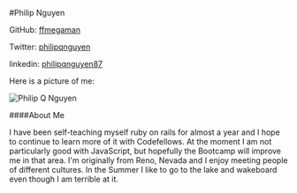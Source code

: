 #Philip Nguyen

GitHub: [ffmegaman](http://github.com/ffmegaman)

Twitter: [philipqnguyen](http://twitter.com/philipqnguyen)

linkedin: [philipqnguyen87](http://www.linkedin.com/in/philipqnguyen87)

Here is a picture of me:

![Philip Q Nguyen](http://i6.photobucket.com/albums/y242/ffmegaman/philip_in_mino.jpg)

####About Me

I have been self-teaching myself ruby on rails for almost a year and I hope to continue to learn more of it with Codefellows. At the moment I am not particularly good with JavaScript, but hopefully the Bootcamp will improve me in that area. I'm originally from Reno, Nevada and I enjoy meeting people of different cultures. In the Summer I like to go to the lake and wakeboard even though I am terrible at it.
